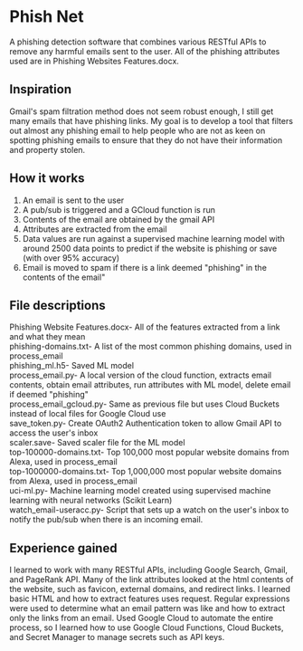 # Phish Net
A phishing detection software that combines various RESTful APIs to remove any harmful emails sent to the user. All of the phishing attributes used are in Phishing Websites Features.docx.

## Inspiration
Gmail's spam filtration method does not seem robust enough, I still get many emails that have phishing links. My goal is to develop a tool that filters out almost any phishing email to help people who are not as keen on spotting phishing emails to ensure that they do not have their information and property stolen.

## How it works
1) An email is sent to the user
2) A pub/sub is triggered and a GCloud function is run
3) Contents of the email are obtained by the gmail API
4) Attributes are extracted from the email 
5) Data values are run against a supervised machine learning model with around 2500 data points to predict if the website is phishing or save (with over 95% accuracy)
6) Email is moved to spam if there is a link deemed "phishing" in the contents of the email"

## File descriptions
Phishing Website Features.docx- All of the features extracted from a link and what they mean<br />
phishing-domains.txt- A list of the most common phishing domains, used in process_email<br />
phishing_ml.h5- Saved ML model<br />
process_email.py- A local version of the cloud function, extracts email contents, obtain email attributes, run attributes with ML model, delete email if deemed "phishing"<br />
process_email_gcloud.py- Same as previous file but uses Cloud Buckets instead of local files for Google Cloud use<br />
save_token.py- Create OAuth2 Authentication token to allow Gmail API to access the user's inbox<br />
scaler.save- Saved scaler file for the ML model<br />
top-100000-domains.txt- Top 100,000 most popular website domains from Alexa, used in process_email<br />
top-1000000-domains.txt- Top 1,000,000 most popular website domains from Alexa, used in process_email<br />
uci-ml.py- Machine learning model created using supervised machine learning with neural networks (Scikit Learn)<br />
watch_email-useracc.py- Script that sets up a watch on the user's inbox to notify the pub/sub when there is an incoming email. <br />

## Experience gained
I learned to work with many RESTful APIs, including Google Search, Gmail, and PageRank API. Many of the link attributes looked at the html contents of the website, such as favicon, external domains, and redirect links. I learned basic HTML and how to extract features uses request. Regular expressions were used to determine what an email pattern was like and how to extract only the links from an email. Used Google Cloud to automate the entire process, so I learned how to use Google Cloud Functions, Cloud Buckets, and Secret Manager to manage secrets such as API keys. 



